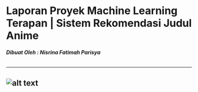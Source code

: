 # **Laporan Proyek Machine Learning Terapan | Sistem Rekomendasi Judul Anime**
###### **Dibuat Oleh : Nisrina Fatimah Parisya**
---
![alt text](https://github.com/username/repository/blob/main/nama-file.gif?raw=true)
---
